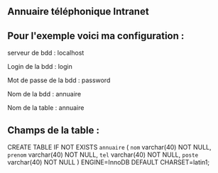 Annuaire téléphonique Intranet
------------------------------

Pour l'exemple voici ma configuration :
-------------------------------------

serveur de bdd : localhost

Login de la bdd : login

Mot de passe de la bdd : password

Nom de la bdd : annuaire

Nom de la table : annuaire

Champs de la table :
------------------

CREATE TABLE IF NOT EXISTS `annuaire` (
  `nom` varchar(40) NOT NULL,
  `prenom` varchar(40) NOT NULL,
  `tel` varchar(40) NOT NULL,
  `poste` varchar(40) NOT NULL
) ENGINE=InnoDB DEFAULT CHARSET=latin1;
